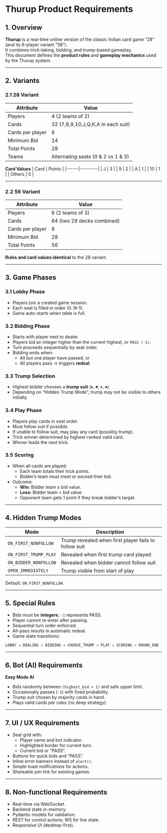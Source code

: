 # Thurup Product Requirements

## 1. Overview
**Thurup** is a real-time online version of the classic Indian card game “28” (and its 6-player variant “56”).  
It combines trick-taking, bidding, and trump-based gameplay.  
This document defines the **product rules** and **gameplay mechanics** used by the Thurup system.

---

## 2. Variants

### 2.1 28 Variant
| Attribute | Value |
|------------|--------|
| Players | 4 (2 teams of 2) |
| Cards | 32 (7,8,9,10,J,Q,K,A in each suit) |
| Cards per player | 8 |
| Minimum Bid | 14 |
| Total Points | 28 |
| Teams | Alternating seats (0 & 2 vs 1 & 3) |

**Card Values**
| Card | Points |
|------|---------|
| J | 3 |
| 9 | 2 |
| A | 1 |
| 10 | 1 |
| Others | 0 |

---

### 2.2 56 Variant
| Attribute | Value |
|------------|--------|
| Players | 6 (2 teams of 3) |
| Cards | 64 (two 28 decks combined) |
| Cards per player | 8 |
| Minimum Bid | 28 |
| Total Points | 56 |

**Rules and card values identical** to the 28 variant.

---

## 3. Game Phases

### 3.1 Lobby Phase
- Players join a created game session.
- Each seat is filled in order (0..N-1).
- Game auto-starts when table is full.

### 3.2 Bidding Phase
- Starts with player next to dealer.
- Players bid an integer higher than the current highest, or `PASS (-1)`.
- Turn proceeds sequentially by seat order.
- Bidding ends when:
  - All but one player have passed, or
  - All players pass → triggers **redeal**.

### 3.3 Trump Selection
- Highest bidder chooses a **trump suit** (`♠`, `♥`, `♦`, `♣`).
- Depending on “Hidden Trump Mode”, trump may not be visible to others initially.

### 3.4 Play Phase
- Players play cards in seat order.
- Must follow suit if possible.
- If unable to follow suit, may play any card (possibly trump).
- Trick winner determined by highest-ranked valid card.
- Winner leads the next trick.

### 3.5 Scoring
- When all cards are played:
  - Each team totals their trick points.
  - Bidder’s team must meet or exceed their bid.
- Outcome:
  - **Win:** Bidder team ≥ bid value.
  - **Loss:** Bidder team < bid value.
  - Opponent team gets 1 point if they break bidder’s target.

---

## 4. Hidden Trump Modes

| Mode | Description |
|------|--------------|
| `ON_FIRST_NONFOLLOW` | Trump revealed when first player fails to follow suit |
| `ON_FIRST_TRUMP_PLAY` | Revealed when first trump card played |
| `ON_BIDDER_NONFOLLOW` | Revealed when bidder cannot follow suit |
| `OPEN_IMMEDIATELY` | Trump visible from start of play |

Default: `ON_FIRST_NONFOLLOW`.

---

## 5. Special Rules
- Bids must be **integers**; `-1` represents PASS.
- Player cannot re-enter after passing.
- Sequential turn order enforced.
- All-pass results in automatic redeal.
- Game state transitions:
```
LOBBY → DEALING → BIDDING → CHOOSE_TRUMP → PLAY → SCORING → ROUND_END
```

---

## 6. Bot (AI) Requirements
**Easy Mode AI**
- Bids randomly between `(highest_bid + 1)` and safe upper limit.
- Occasionally passes (`-1`) with fixed probability.
- Trump suit chosen by majority cards in hand.
- Plays valid cards per rules (no deep strategy).

---

## 7. UI / UX Requirements
- Seat grid with:
  - Player name and bot indicator.
  - Highlighted border for current turn.
  - Current bid or “PASS”.
- Buttons for quick bids and “PASS”.
- Inline error banners instead of `alert()`.
- Simple toast notifications for actions.
- Shareable join link for existing games.

---

## 8. Non-functional Requirements
- Real-time via WebSocket.
- Backend state in-memory.
- Pydantic models for validation.
- REST for control actions; WS for live state.
- Responsive UI (desktop-first).
